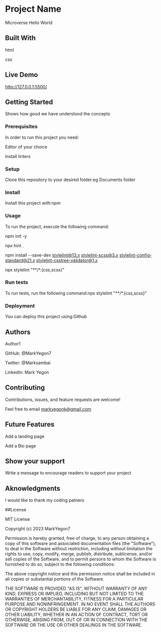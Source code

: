 # Project Name

Microverse Hello World

## Built With

html

css

## Live Demo

http://127.0.0.1:5500/

## Getting Started

Shows how good we have understood the concepts

### Prerequisites

In order to run this project you need:

Editor of your choice

Install linters

### Setup

Clone this repository to your desired folder:eg Documents folder

### Install

Install this project with:npm

### Usage

To run the project, execute the following command:

npm init -y

npx hint .

npm install --save-dev stylelint@13.x stylelint-scss@3.x stylelint-config-standard@21.x stylelint-csstree-validator@1.x

npx stylelint "**/*.{css,scss}"

### Run tests

To run tests, run the following command:npx stylelint "**/*.{css,scss}"

### Deployment

You can deploy this project using:Github

## Authors

Author1

GitHub: @MarkYegon7

Twitter: @Marksambai

LinkedIn: Mark Yegon

## Contributing 

Contributions, issues, and feature requests are welcome!

Feel free to email markyegonk@gmail.com

## Future Features

Add a landing page

Add a Bio page

## Show your support

Write a message to encourage readers to support your project


## Aknowledgments 

I would like to thank my coding patners

##License

MIT License

Copyright (c) 2023 MarkYegon7

Permission is hereby granted, free of charge, to any person obtaining a copy
of this software and associated documentation files (the "Software"), to deal
in the Software without restriction, including without limitation the rights
to use, copy, modify, merge, publish, distribute, sublicense, and/or sell
copies of the Software, and to permit persons to whom the Software is
furnished to do so, subject to the following conditions:

The above copyright notice and this permission notice shall be included in all
copies or substantial portions of the Software.

THE SOFTWARE IS PROVIDED "AS IS", WITHOUT WARRANTY OF ANY KIND, EXPRESS OR
IMPLIED, INCLUDING BUT NOT LIMITED TO THE WARRANTIES OF MERCHANTABILITY,
FITNESS FOR A PARTICULAR PURPOSE AND NONINFRINGEMENT. IN NO EVENT SHALL THE
AUTHORS OR COPYRIGHT HOLDERS BE LIABLE FOR ANY CLAIM, DAMAGES OR OTHER
LIABILITY, WHETHER IN AN ACTION OF CONTRACT, TORT OR OTHERWISE, ARISING FROM,
OUT OF OR IN CONNECTION WITH THE SOFTWARE OR THE USE OR OTHER DEALINGS IN THE
SOFTWARE.
